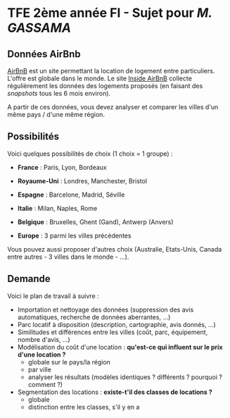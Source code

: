 # TFE 2ème année FI - Sujet pour *M. GASSAMA*

## Données AirBnb

[AirBnB](http://www.airbnb.com/) est un site permettant la location de logement entre particuliers. L'offre est globale dans le monde. Le site [Inside AirBnB](http://insideairbnb.com/get-the-data.html) collecte régulièrement les données des logements proposés (en faisant des *snapshots* tous les 6 mois environ).

A partir de ces données, vous devez analyser et comparer les villes d'un même pays / d'une même région.

## Possibilités

Voici quelques possibilités de choix (1 choix = 1 groupe) :

- **France** : Paris, Lyon, Bordeaux
- **Royaume-Uni** : Londres, Manchester, Bristol
- **Espagne** : Barcelone, Madrid, Séville
- **Italie** : Milan, Naples, Rome
- **Belgique** : Bruxelles, Ghent (Gand), Antwerp (Anvers)

- **Europe** : 3 parmi les villes précédentes

Vous pouvez aussi proposer d'autres choix (Australie, Etats-Unis, Canada entre autres - 3 villes dans le monde - ...).

## Demande

 Voici le plan de travail à suivre :

- Importation et nettoyage des données (suppression des avis automatiques, recherche de données aberrantes, ...)
- Parc locatif à disposition (description, cartographie, avis donnés, ...)
- Similitudes et différences entre les villes (coût, parc, équipement, nombre d'avis, ...)
- Modélisation du coût d'une location : **qu'est-ce qui influent sur le prix d'une location ?**
    - globale sur le pays/la région
    - par ville
    - analyser les résultats (modèles identiques ? différents ? pourquoi ? comment ?)
- Segmentation des locations : **existe-t'il des classes de locations ?**
    - globale
    - distinction entre les classes, s'il y en a 
